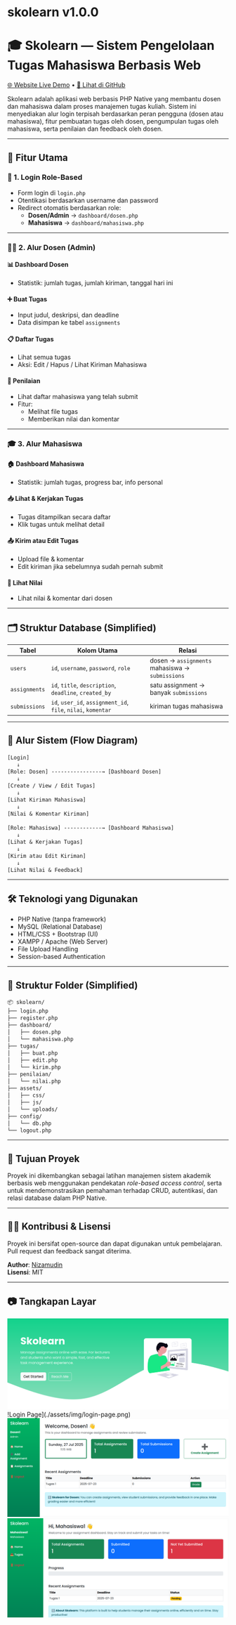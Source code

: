 # skolearn v1.0.0
# 🎓 Skolearn — Sistem Pengelolaan Tugas Mahasiswa Berbasis Web

[🌐 Website Live Demo](https://skolearn.free.nf/) • [📁 Lihat di GitHub](https://github.com/ImNizamudin/skolearn)

Skolearn adalah aplikasi web berbasis PHP Native yang membantu dosen dan mahasiswa dalam proses manajemen tugas kuliah. Sistem ini menyediakan alur login terpisah berdasarkan peran pengguna (dosen atau mahasiswa), fitur pembuatan tugas oleh dosen, pengumpulan tugas oleh mahasiswa, serta penilaian dan feedback oleh dosen.

---

## 🚀 Fitur Utama

### 🔐 1. Login Role-Based
- Form login di `login.php`
- Otentikasi berdasarkan username dan password
- Redirect otomatis berdasarkan role:
  - **Dosen/Admin** → `dashboard/dosen.php`
  - **Mahasiswa** → `dashboard/mahasiswa.php`

---

### 👨‍🏫 2. Alur Dosen (Admin)

#### 📊 Dashboard Dosen
- Statistik: jumlah tugas, jumlah kiriman, tanggal hari ini

#### ➕ Buat Tugas
- Input judul, deskripsi, dan deadline
- Data disimpan ke tabel `assignments`

#### 📋 Daftar Tugas
- Lihat semua tugas
- Aksi: Edit / Hapus / Lihat Kiriman Mahasiswa

#### 📝 Penilaian
- Lihat daftar mahasiswa yang telah submit
- Fitur:
  - Melihat file tugas
  - Memberikan nilai dan komentar

---

### 🎓 3. Alur Mahasiswa

#### 🏠 Dashboard Mahasiswa
- Statistik: jumlah tugas, progress bar, info personal

#### 📥 Lihat & Kerjakan Tugas
- Tugas ditampilkan secara daftar
- Klik tugas untuk melihat detail

#### 📤 Kirim atau Edit Tugas
- Upload file & komentar
- Edit kiriman jika sebelumnya sudah pernah submit

#### 🧾 Lihat Nilai
- Lihat nilai & komentar dari dosen

---

## 🗂️ Struktur Database (Simplified)

| Tabel         | Kolom Utama                             | Relasi                                   |
|---------------|------------------------------------------|------------------------------------------|
| `users`       | `id`, `username`, `password`, `role`     | dosen → `assignments`<br>mahasiswa → `submissions` |
| `assignments` | `id`, `title`, `description`, `deadline`, `created_by` | satu assignment → banyak `submissions`  |
| `submissions` | `id`, `user_id`, `assignment_id`, `file`, `nilai`, `komentar` | kiriman tugas mahasiswa                |

---

## 🔁 Alur Sistem (Flow Diagram)

```
[Login]
   ↓
[Role: Dosen] ----------------→ [Dashboard Dosen]
   ↓
[Create / View / Edit Tugas]
   ↓
[Lihat Kiriman Mahasiswa]
   ↓
[Nilai & Komentar Kiriman]

[Role: Mahasiswa] ------------→ [Dashboard Mahasiswa]
   ↓
[Lihat & Kerjakan Tugas]
   ↓
[Kirim atau Edit Kiriman]
   ↓
[Lihat Nilai & Feedback]
```

---

## 🛠️ Teknologi yang Digunakan

- PHP Native (tanpa framework)
- MySQL (Relational Database)
- HTML/CSS + Bootstrap (UI)
- XAMPP / Apache (Web Server)
- File Upload Handling
- Session-based Authentication

---

## 📁 Struktur Folder (Simplified)

```
📦 skolearn/
├── login.php
├── register.php
├── dashboard/
│   ├── dosen.php
│   └── mahasiswa.php
├── tugas/
│   ├── buat.php
│   ├── edit.php
│   └── kirim.php
├── penilaian/
│   └── nilai.php
├── assets/
│   ├── css/
│   ├── js/
│   └── uploads/
├── config/
│   └── db.php
└── logout.php
```

---

## 📌 Tujuan Proyek

Proyek ini dikembangkan sebagai latihan manajemen sistem akademik berbasis web menggunakan pendekatan *role-based access control*, serta untuk mendemonstrasikan pemahaman terhadap CRUD, autentikasi, dan relasi database dalam PHP Native.

---

## 🙋‍♂️ Kontribusi & Lisensi

Proyek ini bersifat open-source dan dapat digunakan untuk pembelajaran. Pull request dan feedback sangat diterima.

**Author**: [Nizamudin](https://github.com/ImNizamudin)  
**Lisensi**: MIT

---

## 📷 Tangkapan Layar
![Home Page](./assets/img/home-page.png)
!Login Page](./assets/img/login-page.png)
![Dashboard Dosen Page](./assets/img/dosen-page.png)
![Dashboard Mahasiswa Page](./assets/img/mahasiswa-page.png)
